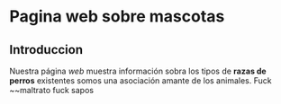# Pagina web sobre mascotas
## Introduccion
Nuestra página _web_ muestra información sobra los tipos de **razas de perros** existentes
somos una asociación amante de los animales. Fuck ~~maltrato fuck sapos
